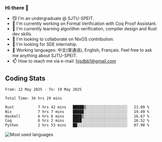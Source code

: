 ### Hi there 👋

<!--
**definfo/definfo** is a ✨ _special_ ✨ repository because its `README.md` (this file) appears on your GitHub profile.

Here are some ideas to get you started:

- 🔭 I’m currently working on ...
- 🌱 I’m currently learning ...
- 👯 I’m looking to collaborate on ...
- 🤔 I’m looking for help with ...
- 💬 Ask me about ...
- 📫 How to reach me: ...
- 😄 Pronouns: ...
- ⚡ Fun fact: ...
-->

- 😼 I'm an undergraduate @ SJTU-SPEIT.
- 🔭 I'm currently working on Formal Verification with Coq Proof Assistant.
- 🌱 I'm currently learning algorithm verification, compiler design and Rust dev skills.
- 👯 I'm looking to collaborate on NixOS contribution.
- 🤔 I'm looking for SDE internship.
- 💬 Working languages: 中文(普通话), English, Français. Feel free to ask me anything about SJTU-SPEIT.
- 📫 How to reach me via e-mail: hjsdbb1@gmail.com

## Coding Stats

<!--START_SECTION:waka-->

```txt
From: 12 May 2025 - To: 19 May 2025

Total Time: 34 hrs 29 mins

Rust           7 hrs 42 mins   █████▒░░░░░░░░░░░░░░░░░░░   21.09 %
Nix            7 hrs 7 mins    █████░░░░░░░░░░░░░░░░░░░░   19.49 %
Haskell        6 hrs 6 mins    ████▒░░░░░░░░░░░░░░░░░░░░   16.67 %
Coq            6 hrs 2 mins    ████░░░░░░░░░░░░░░░░░░░░░   16.52 %
Python         2 hrs 53 mins   ██░░░░░░░░░░░░░░░░░░░░░░░   07.90 %
```

<!--END_SECTION:waka-->

![Most used languages](https://github-readme-stats.vercel.app/api/top-langs/?username=definfo&layout=donut&theme=dracula&exclude_repo=xv6-labs-2023)

